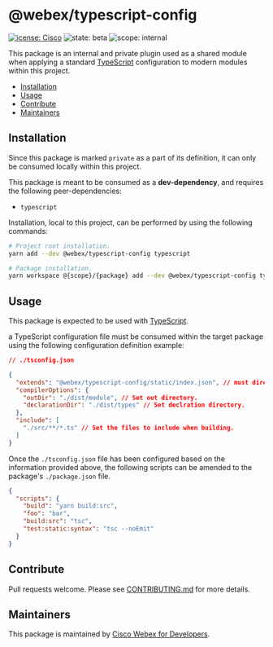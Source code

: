 # @webex/typescript-config

[![icense: Cisco](https://img.shields.io/badge/License-Cisco-blueviolet?style=flat-square)](https://github.com/webex/webex-js-sdk/blob/master/LICENSE)
![state: beta](https://img.shields.io/badge/State-Beta-blue?style=flat-square)
![scope: internal](https://img.shields.io/badge/Scope-Internal-red?style=flat-square)

This package is an internal and private plugin used as a shared module when applying a standard [TypeScript](https://www.typescriptlang.org/) configuration to modern modules within this project.

- [Installation](#installation)
- [Usage](#usage)
- [Contribute](#contribute)
- [Maintainers](#maintainers)

## Installation

Since this package is marked `private` as a part of its definition, it can only be consumed locally within this project.

This package is meant to be consumed as a **dev-dependency**, and requires the following peer-dependencies:

- `typescript`

Installation, local to this project, can be performed by using the following commands:

```bash
# Project root installation.
yarn add --dev @webex/typescript-config typescript

# Package installation.
yarn workspace @{scope}/{package} add --dev @webex/typescript-config typescript
```

## Usage

This package is expected to be used with [TypeScript](https://www.typescriptlang.org/).

a TypeScript configuration file must be consumed within the target package using the following configuration definition example:

```json
// ./tsconfig.json

{
  "extends": "@webex/typescript-config/static/index.json", // must directly alias the json file
  "compilerOptions": {
    "outDir": "./dist/module", // Set out directory.
    "declarationDir": "./dist/types" // Set declration directory.
  },
  "include": [
    "./src/**/*.ts" // Set the files to include when building.
  ]
}
```

Once the `./tsconfig.json` file has been configured based on the information provided above, the following scripts can be amended to the package's `./package.json` file.

```json
{
  "scripts": {
    "build": "yarn build:src",
    "foo": "bar",
    "build:src": "tsc",
    "test:static:syntax": "tsc --noEmit"
  }
}
```

## Contribute

Pull requests welcome. Please see [CONTRIBUTING.md](https://github.com/webex/webex-js-sdk/blob/master/CONTRIBUTING.md) for more details.

## Maintainers

This package is maintained by [Cisco Webex for Developers](https://developer.webex.com/).

